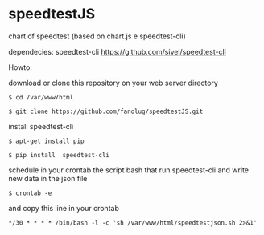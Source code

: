 # speedtestJS
chart of speedtest (based on chart.js e speedtest-cli)

dependecies:
speedtest-cli
https://github.com/sivel/speedtest-cli

Howto:

download or clone this repository on your web server directory

```$ cd /var/www/html```

```$ git clone https://github.com/fanolug/speedtestJS.git```

install speedtest-cli

```$ apt-get install pip```

```$ pip install  speedtest-cli```

schedule in your crontab the script bash that run speedtest-cli and write new data in the json file

```$ crontab -e```

and copy this line in your crontab

```*/30 * * * *	/bin/bash -l -c 'sh /var/www/html/speedtestjson.sh 2>&1'```
 
